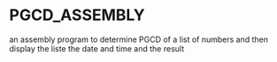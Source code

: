 # PGCD_ASSEMBLY
an assembly program to determine PGCD of a list of numbers and then display the liste the date and time and the result
